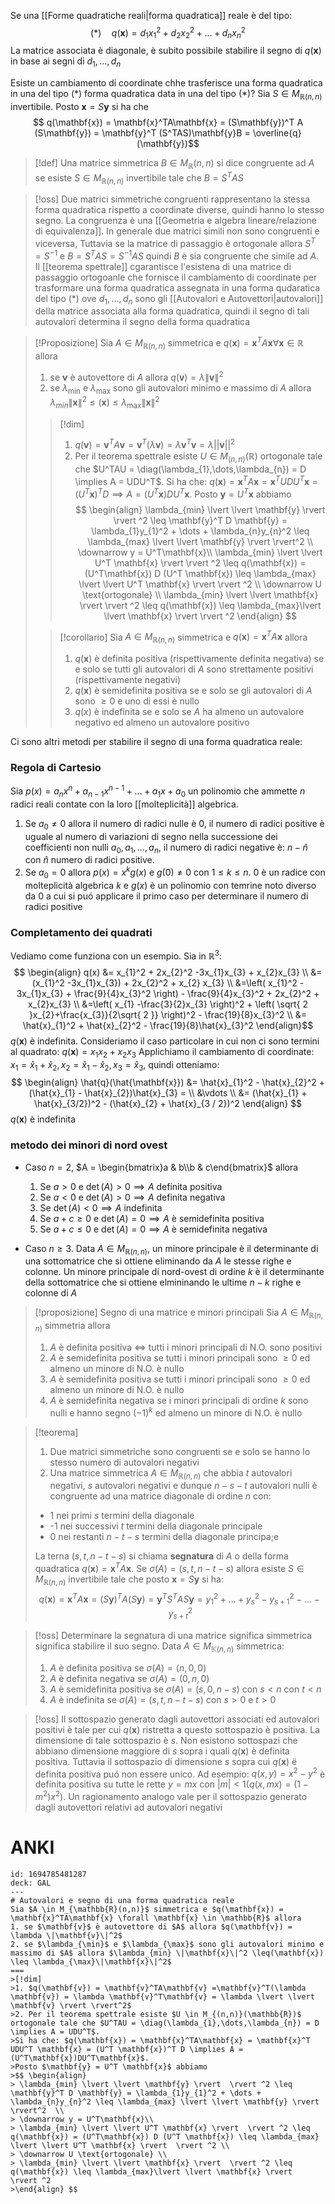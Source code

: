Se una [[Forme quadratiche reali|forma quadratica]] reale è del tipo:
 $$ 
(*)\quad q(\mathbf{x}) =d_{1}x_{1}^2 + d_{2}x_{2}^2 + \dots + d_{n}x_{n}^2
$$
 La matrice associata è diagonale, è subito possibile stabilire il segno di $q(\mathbf{x})$ in base ai segni di $d_{1},\dots,d_{n}$


Esiste un cambiamento di coordinate chhe trasferisce una forma quadratica in una del tipo $(*)$ forma quadratica data in una del tipo $(*)$?
Sia $S \in M_{\mathbb{R}(n,n)}$ invertibile. Posto $\mathbf{x} = S\mathbf{y}$ si ha che
 $$ q(\mathbf{x}) = \mathbf{x}^TA\mathbf{x} = (S\mathbf{y})^T A (S\mathbf{y}) = \mathbf{y}^T (S^TAS)\mathbf{y}B = \overline{q}(\mathbf{y})$$
>[!def]
>Una matrice simmetrica $B \in M_{\mathbb{R}}(n,n)$ si dice congruente ad $A$ se esiste $S \in M_{\mathbb{R}(n,n)}$ invertibile tale che $B = S^TAS$


>[!oss]
>Due matrici simmetriche congruenti rappresentano la stessa forma quadratica rispetto a coordinate diverse, quindi hanno lo stesso segno. La congruenza è una [[Geometria e algebra lineare/relazione di equivalenza]]. In generale due matrici simili non sono congruenti e viceversa, Tuttavia se la matrice di passaggio è ortogonale allora $S^T = S^{-1}$ e $B =S^TAS = S^{-1}AS$ quindi $B$ è sia congruente che simile ad $A$. Il [[teorema spettrale]] cgarantisce l'esistena di una matrice di passaggio ortogoanle che fornisce il cambiamento di coordinate per trasformare una forma quadratica assegnata in una forma qudaratica del tipo $(*)$ ove $d_{1},\dots,d_{n}$ sono gli [[Autovalori e Autovettori|autovalori]] della matrice associata alla forma quadratica, quindi il segno di tali autovalori determina il segno della forma quadratica


>[!Proposizione]
>Sia $A \in M_{\mathbb{R}(n,n)}$ simmetrica e $q(\mathbf{x}) = \mathbf{x}^TA\mathbf{x} \forall \mathbf{x} \in \mathbb{R}$ allora
>1. se $\mathbf{v}$ è autovettore di $A$ allora $q(\mathbf{v}) = \lambda \|\mathbf{v}\|^2$
>2. se $\lambda_{\min}$ e $\lambda_{\max}$ sono gli autovalori minimo e massimo di $A$ allora $\lambda_{min} \|\mathbf{x}\|^2 \leq(\mathbf{x}) \leq \lambda_{\max}\|\mathbf{x}\|^2$ 
>
>>[!dim]
>>1. $q(\mathbf{v}) = \mathbf{v}^TA\mathbf{v} =\mathbf{v}^T(\lambda \mathbf{v}) = \lambda \mathbf{v}^T\mathbf{v} = \lambda \lvert \lvert \mathbf{v} \rvert \rvert^2$
>>2. Per il teorema spettrale esiste $U \in M_{(n,n)}(\mathbb{R})$ ortogonale tale che $U^TAU = \diag(\lambda_{1},\dots,\lambda_{n}) = D \implies A = UDU^T$.
>>Si ha che: $q(\mathbf{x}) = \mathbf{x}^TA\mathbf{x} = \mathbf{x}^T UDU^T \mathbf{x} = (U^T \mathbf{x})^T D \implies A = (U^T\mathbf{x})DU^T\mathbf{x}$.
>>Posto $\mathbf{y} = U^T \mathbf{x}$ abbiamo
>>$$ \begin{align}
>> \lambda_{min} \lvert \lvert \mathbf{y} \rvert  \rvert ^2 \leq \mathbf{y}^T D \mathbf{y} = \lambda_{1}y_{1}^2 + \dots + \lambda_{n}y_{n}^2 \leq \lambda_{max} \lvert \lvert \mathbf{y} \rvert  \rvert^2  \\ 
>> \downarrow y = U^T\mathbf{x}\\
>> \lambda_{min} \lvert \lvert U^T \mathbf{x} \rvert  \rvert ^2 \leq q(\mathbf{x}) = (U^T\mathbf{x}) D (U^T \mathbf{x}) \leq \lambda_{max} \lvert \lvert U^T \mathbf{x} \rvert  \rvert ^2 \\
>> \downarrow U \text{ortogonale} \\
>> \lambda_{min} \lvert \lvert \mathbf{x} \rvert  \rvert ^2 \leq q(\mathbf{x}) \leq \lambda_{max}\lvert \lvert \mathbf{x} \rvert  \rvert ^2
>>\end{align} $$
>
>>[!corollario]
>>Sia $A \in M_{\mathbb{R}(n,n)}$ simmetrica e $q(\mathbf{x}) = \mathbf{x}^TA\mathbf{x}$ allora
>>1. $q(\mathbf{x})$ è definita positiva (rispettivamente definita negativa) se e solo se tutti gli autovalori di $A$ sono strettamente positivi (rispettivamente negativi)
>>2. $q(\mathbf{x})$ è semidefinita positiva se e solo se gli autovalori di $A$ sono $\geq 0$ e uno di essi è nullo
>>3. $q(x)$ è indefinita se e solo se $A$ ha almeno un autovalore negativo ed almeno un autovalore positivo

Ci sono altri metodi per stabilire il segno di una forma quadratica reale:

### Regola di Cartesio
Sia $p(x) = a_{n}x^n + a_{n-1}x^{n-1} + \dots +a_{1}x + a_{0}$ un polinomio che ammette $n$ radici reali contate con la loro [[molteplicità]] algebrica.
1. Se $a_{0} \neq 0$ allora il numero di radici nulle è $0$, il numero di radici positive è uguale al numero di variazioni di segno nella successione dei coefficienti non nulli $a_{0},a_{1},\dots,a_{n},$ il numero di radici negative è: $n - \hat{n}$ con $\hat{n}$ numero di radici positive.
2. Se $a_{0} = 0$ allora $p(x) = x^kg(x)$ e $g(0) \neq 0$ con $1 \leq k \leq n$. $0$ è un radice con molteplicità algebrica $k$ e $g(x)$ è un polinomio con temrine noto diverso da ${0}$ a cui si puó applicare il primo caso per determinare il numero di radici positive

### Completamento dei quadrati
Vediamo come funziona con un esempio. Sia in $\mathbb{R}^3$:
$$ \begin{align}
q(x) &= x_{1}^2 + 2x_{2}^2 -3x_{1}x_{3} + x_{2}x_{3}  \\
&=(x_{1}^2 -3x_{1}x_{3}) + 2x_{2}^2 + x_{2} x_{3} \\
&=\left( x_{1}^2 - 3x_{1}x_{3} + \frac{9}{4}x_{3}^2 \right) - \frac{9}{4}x_{3}^2 + 2x_{2}^2 + x_{2}x_{3} \\
&=\left( x_{1} -\frac{3}{2}x_{3} \right)^2 + \left( \sqrt{ 2 }x_{2}+\frac{x_{3}}{2\sqrt{ 2 }}  \right)^2 - \frac{19}{8}x_{3}^2 \\
&= \hat{x}_{1}^2 + \hat{x}_{2}^2 - \frac{19}{8}\hat{x}_{3}^2
\end{align}$$
$q(\mathbf{x})$ è indefinita. Consideriamo il caso particolare in cui non ci sono termini al quadrato: $q(\mathbf{x}) = x_{1}x_{2}+x_{2}x_{3}$
Applichiamo il cambiamento di coordinate:
$x_{1} = \hat{x}_{1} + \hat{x}_{2}, x_{2} = \hat{x}_{1}-\hat{x}_{2}, x_{3}=\hat{x}_{3}$, quindi otteniamo:
$$ \begin{align}
\hat{q}(\hat{\mathbf{x}}) &= \hat{x}_{1}^2 - \hat{x}_{2}^2 + (\hat{x}_{1} - \hat{x}_{2})\hat{x}_{3} = \\
&\vdots \\
&= (\hat{x}_{1} + \hat{x}_{3/2})^2 - (\hat{x}_{2} + \hat{x}_{3 / 2})^2
\end{align} $$
$q(\mathbf{x})$ è indefinita



### metodo dei minori di nord ovest

* Caso $n = 2$, $A = \begin{bmatrix}a & b\\b & c\end{bmatrix}$ allora
	1. Se $a > 0$ e $\det(A) > 0 \implies A$ definita positiva
	2. Se $a < 0$ e $\det(A) >0 \implies A$ definita negativa
	3. Se $\det(A) < 0 \implies A$ indefinita
	4. Se $a + c \geq 0$ e $\det(A)=0 \implies A$ è semidefinita positiva
	5. Se $a + c \leq 0$ e $\det(A) = 0 \implies A$ è semidefinita negativa

* Caso $n \geq 3$. Data $A \in M_{\mathbb{R}(n,n)}$, un minore principale è il determinante di una sottomatrice che si ottiene eliminando da $A$ le stesse righe e colonne. Un minore principale di nord-ovest di ordine $k$ è il determinante della sottomatrice che si ottiene elmininando le ultime $n -k$ righe e colonne di $A$

>[!proposizione] Segno di una matrice e minori principali
>Sia $A \in M_{\mathbb{R}(n,n)}$ simmetria allora
>1. $A$ è definita positiva $\iff$ tutti i minori principali di N.O. sono positivi
>2. $A$ è semidefinita positiva se tutti i minori principali sono $\geq 0$ ed almeno un minore di N.O. è nullo
>3. $A$ è semidefinita positiva se tutti i minori principali sono $\geq 0$ ed almeno un minore di N.O. è nullo
>4. $A$ è semidefinita negativa se i minori principali di ordine $k$ sono nulli e hanno segno $(-1)^k$ ed almeno un minore di N.O. è nullo


>[!teorema]
>1. Due matrici simmetriche sono congruenti se e solo se hanno lo stesso numero di autovalori negativi
>2. Una matrice simmetrica $A \in M_{\mathbb{R}(n,n)}$ che abbia $t$ autovalori negativi, $s$ autovalori negativi e dunque $n-s-t$ autovalori nulli è congruente ad una matrice diagonale di ordine $n$ con:
>	* 1 nei primi $s$ termini della diagonale
>	* -1 nei successivi $t$ termini della diagonale principale
>	* 0 nei restanti $n-t-s$ termini della diagonale principa;e
>
>La terna $(s,t,n-t-s)$ si chiama **segnatura** di $A$ o della forma quadratica $q(\mathbf{x}) = \mathbf{x}^TA\mathbf{x}$. Se $\sigma(A) = (s,t,n-t-s)$ allora esiste $S \in M_{\mathbb{R}(n,n)}$ invertibile tale che posto $\mathbf{x} = S\mathbf{y}$ si ha:
> $$ q(\mathbf{x}) = \mathbf{x}^TA\mathbf{x} = (S\mathbf{y})^TA(S\mathbf{y}) = \mathbf{y}^T S^T AS \mathbf{y} = y_{1}^2 + \dots + y_{s}^2 - y_{s+1}^2 - \dots - y^2_{s+t}$$

>[!oss]
> Determinare la segnatura di una matrice significa simmetrica significa stabilire il suo segno. Data $A \in M_{\mathbb{K}(n,n)}$ simmetrica:
> 1. $A$ è definita positiva se $\sigma(A) = (n,0,0)$
> 2. $A$ è definita negativa se $\sigma(A) = (0,n,0)$
> 3. $A$ è semidefinita positiva se $\sigma(A) = (s,0,n-s)$ con $s < n$ con $t < n$
> 4. $A$ è indefinita se $\sigma(A) = (s,t,n-t-s)$ con $s > 0$ e $t > 0$


>[!oss]
>Il sottospazio generato dagli autovettori associati ed autovalori positivi è tale per cui $q(\mathbf{x})$ ristretta a questo sottospazio è positiva. La dimensione di tale sottospazio è $s$. Non esistono sottospazi che abbiano dimensione maggiore di $s$ sopra i quali $q(\mathbf{x})$ è definita positiva. Tuttavia il sottospazio di dimensione $s$ sopra cui $q(\mathbf{x})$ ë definita positiva puó non essere unico.
>Ad esempio: $q(x,y) = x^2 - y^2$ è definita positiva su tutte le rette $y = mx$ con $|m| < 1 (q(x,mx)=(1-m^2)x^2)$. Un ragionamento analogo vale per il sottospazio generato dagli autovettori relativi ad autovalori negativi 


# ANKI

```anki
id: 1694785481287
deck: GAL
---
# Autovalori e segno di una forma quadratica reale
Sia $A \in M_{\mathbb{R}(n,n)}$ simmetrica e $q(\mathbf{x}) = \mathbf{x}^TA\mathbf{x} \forall \mathbf{x} \in \mathbb{R}$ allora
1. se $\mathbf{v}$ è autovettore di $A$ allora $q(\mathbf{v}) = \lambda \|\mathbf{v}\|^2$
2. se $\lambda_{\min}$ e $\lambda_{\max}$ sono gli autovalori minimo e massimo di $A$ allora $\lambda_{min} \|\mathbf{x}\|^2 \leq(\mathbf{x}) \leq \lambda_{\max}\|\mathbf{x}\|^2$ 
===
>[!dim]
>1. $q(\mathbf{v}) = \mathbf{v}^TA\mathbf{v} =\mathbf{v}^T(\lambda \mathbf{v}) = \lambda \mathbf{v}^T\mathbf{v} = \lambda \lvert \lvert \mathbf{v} \rvert \rvert^2$
>2. Per il teorema spettrale esiste $U \in M_{(n,n)}(\mathbb{R})$ ortogonale tale che $U^TAU = \diag(\lambda_{1},\dots,\lambda_{n}) = D \implies A = UDU^T$.
>Si ha che: $q(\mathbf{x}) = \mathbf{x}^TA\mathbf{x} = \mathbf{x}^T UDU^T \mathbf{x} = (U^T \mathbf{x})^T D \implies A = (U^T\mathbf{x})DU^T\mathbf{x}$.
>Posto $\mathbf{y} = U^T \mathbf{x}$ abbiamo
>$$ \begin{align}
> \lambda_{min} \lvert \lvert \mathbf{y} \rvert  \rvert ^2 \leq \mathbf{y}^T D \mathbf{y} = \lambda_{1}y_{1}^2 + \dots + \lambda_{n}y_{n}^2 \leq \lambda_{max} \lvert \lvert \mathbf{y} \rvert  \rvert^2  \\ 
> \downarrow y = U^T\mathbf{x}\\
> \lambda_{min} \lvert \lvert U^T \mathbf{x} \rvert  \rvert ^2 \leq q(\mathbf{x}) = (U^T\mathbf{x}) D (U^T \mathbf{x}) \leq \lambda_{max} \lvert \lvert U^T \mathbf{x} \rvert  \rvert ^2 \\
> \downarrow U \text{ortogonale} \\
> \lambda_{min} \lvert \lvert \mathbf{x} \rvert  \rvert ^2 \leq q(\mathbf{x}) \leq \lambda_{max}\lvert \lvert \mathbf{x} \rvert  \rvert ^2
>\end{align} $$
```
